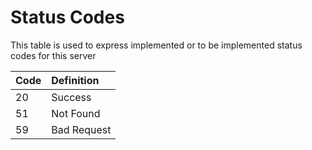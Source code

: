
# Status Codes
This table is used to express implemented or to be
implemented status codes for this server

|Code   |Definition   |
|-------|:------------|
|20     |Success      |
|51     |Not Found    |
|59     |Bad Request  |

